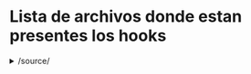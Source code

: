 # Lista de archivos donde estan presentes los hooks
<details>
  <summary>/source/</summary>
    
    * With some
    * Sub bullets
    * Admin.php
    * Attachments.php
    * BoardIndex.php
    * Calendar.php
    * Display.php
    * Display.php~
    * Errors.php
    * Groups.php
    * Help.php
    * Likes.php
    * Load.php
    * Logging.php
    * LogInOut.php
    * ManageAttachments.php
    * ManageBans.php
    * ManageBoards.php
    * ManageCalendar.php
    * ManageLanguages.php
    * ManageMail.php
    * ManageMaintenance.php
    * ManageMembergroups.php
    * ManageMembers.php
    * ManageNews.php
    * ManagePaid.php
    * ManagePermissions.php
    * ManagePosts.php
    * ManageRegistration.php
    * ManageScheduledTasks.php
    * ManageSearch.php
    * ManageSearchEngines.php
    * ManageServer.php
    * ManageSettings.php
    * ManageSmileys.php
    * Memberlist.php
    * Mentions.php
    * MessageIndex.php
    * ModerationCenter.php
    * Modlog.php
    * MoveTopic.php
    * News.php
    * PackageGet.php
    * Packages.php
    * PersonalMessage.php
    * Poll.php
    * Post.php
    * PostModeration.php
    * Profile.php
    * Profile-Actions.php
    * Profile-Export.php
    * Profile-Modify.php
    * Profile-View.php
    * Recent.php
    * Register.php
    * Reminder.php
    * RemoveTopic.php
    * ReportedContent.php
    * Reports.php
    * ScheduledTasks.php
    * Search.php
    * Security.php
    * Session.php
    * ShowAttachments.php
    * SplitTopics.php
    * Stats.php
    * Subs.php
    * Subs-Admin.php
    * Subs-Attachments.php
    * Subs-Auth.php
    * Subs-BoardIndex.php
    * Subs-Boards.php
    * Subs-Calendar.php
    * Subs-Categories.php
    * Subs-Editor.php
    * Subs-List.php
    * Subs-Membergroups.php
    * Subs-Members.php
    * Subs-MembersOnline.php
    * Subs-Menu.php
    * Subs-Post.php
    * Subs-Themes.php
    * Subs-Timezones.php
    * Themes.php
    * ViewQuery.php
    * Who.php
    * Xml.php 
    * tasks\Likes-Notify.php
</details>
